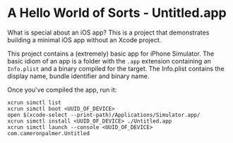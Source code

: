 # A Hello World of Sorts - Untitled.app

What is special about an iOS app? This is a project that demonstrates building a minimal iOS app without an Xcode project. 

This project contains a (extremely) basic app for iPhone Simulator. The basic idiom of an app is a folder with the `.app` extension containing an `Info.plist` and a binary compiled for the target. The Info.plist contains the display name, bundle identifier and binary name.

Once you've compiled the app, run it:

    xcrun simctl list
    xcrun simctl boot <UUID_OF_DEVICE>
    open $(xcode-select --print-path)/Applications/Simulator.app/
    xcrun simctl install <UUID_OF_DEVICE> ./Untitled.app
    xcrun simctl launch --console <UUID_OF_DEVICE> com.cameronpalmer.Untitled
